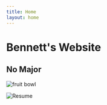 ```yaml
---
title: Home
layout: home
---
```


# Bennett's Website
## No Major

![fruit bowl](fruit_bowl.png)

![Resume](resume.png)


